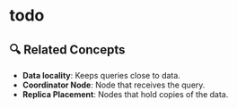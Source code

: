 # todo

## 🔍 Related Concepts

- **Data locality**: Keeps queries close to data.
- **Coordinator Node**: Node that receives the query.
- **Replica Placement**: Nodes that hold copies of the data.
